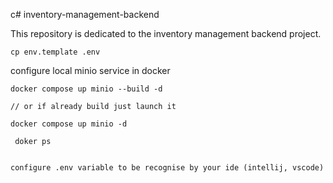 c# inventory-management-backend

This repository is dedicated to the inventory management backend project.

```
cp env.template .env
```

configure local minio service in docker

```
docker compose up minio --build -d

// or if already build just launch it
 
docker compose up minio -d
```
````
 doker ps
 

configure .env variable to be recognise by your ide (intellij, vscode)

